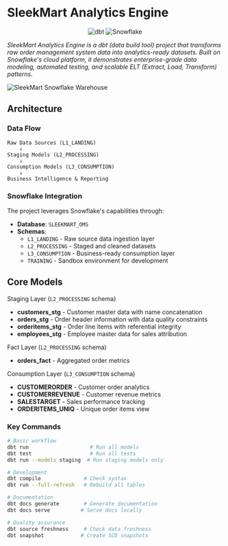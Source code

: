 # SleekMart Analytics Engine

<div align="center">

![dbt](https://img.shields.io/badge/dbt-FF694B?style=for-the-badge&logo=dbt&logoColor=white)
![Snowflake](https://img.shields.io/badge/Snowflake-29B5E8?style=for-the-badge&logo=snowflake&logoColor=white)

</div>

*SleekMart Analytics Engine is a dbt (data build tool) project that transforms raw order management system data into analytics-ready datasets. Built on Snowflake's cloud platform, it demonstrates enterprise-grade data modeling, automated testing, and scalable ELT (Extract, Load, Transform) patterns.*

![SleekMart Snowflake Warehouse](https://github.com/user-attachments/assets/ff4b8ea1-140a-4627-8438-fa885fe8a2c8)

## Architecture

### Data Flow

```
Raw Data Sources (L1_LANDING)
    ↓
Staging Models (L2_PROCESSING)
    ↓
Consumption Models (L3_CONSUMPTION)
    ↓
Business Intelligence & Reporting
```

### Snowflake Integration

The project leverages Snowflake's capabilities through:

- **Database**: `SLEEKMART_OMS`
- **Schemas**:
  - `L1_LANDING` - Raw source data ingestion layer
  - `L2_PROCESSING` - Staged and cleaned datasets
  - `L3_CONSUMPTION` - Business-ready consumption layer
  - `TRAINING` - Sandbox environment for development


## Core Models

Staging Layer (`L2_PROCESSING` schema)
  - **customers_stg** - Customer master data with name concatenation
  - **orders_stg** - Order header information with data quality constraints
  - **orderitems_stg** - Order line items with referential integrity
  - **employees_stg** - Employee master data for sales attribution

Fact Layer (`L2_PROCESSING` schema)
  - **orders_fact** - Aggregated order metrics

Consumption Layer (`L3_CONSUMPTION` schema)
  - **CUSTOMERORDER** - Customer order analytics
  - **CUSTOMERREVENUE** - Customer revenue metrics
  - **SALESTARGET** - Sales performance tracking
  - **ORDERITEMS_UNIQ** - Unique order items view


### Key Commands

```bash
# Basic workflow
dbt run                    # Run all models
dbt test                   # Run all tests
dbt run --models staging  # Run staging models only

# Development
dbt compile              # Check syntax
dbt run --full-refresh   # Rebuild all tables

# Documentation
dbt docs generate        # Generate documentation
dbt docs serve          # Serve docs locally

# Quality assurance
dbt source freshness     # Check data freshness
dbt snapshot            # Create SCD snapshots
```

